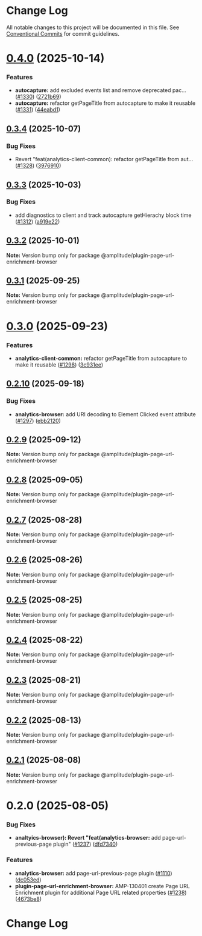 # Change Log

All notable changes to this project will be documented in this file.
See [Conventional Commits](https://conventionalcommits.org) for commit guidelines.

# [0.4.0](https://github.com/amplitude/Amplitude-TypeScript/compare/@amplitude/plugin-page-url-enrichment-browser@0.3.4...@amplitude/plugin-page-url-enrichment-browser@0.4.0) (2025-10-14)


### Features

* **autocapture:** add excluded events list and remove deprecated pac… ([#1330](https://github.com/amplitude/Amplitude-TypeScript/issues/1330)) ([2721b69](https://github.com/amplitude/Amplitude-TypeScript/commit/2721b69154c0535de9747dda1c7608bb2387f162))
* **autocapture:** refactor getPageTitle from autocapture to make it reusable ([#1331](https://github.com/amplitude/Amplitude-TypeScript/issues/1331)) ([44eabd1](https://github.com/amplitude/Amplitude-TypeScript/commit/44eabd1139252ed71845d29a86ceccd2ef119d15))





## [0.3.4](https://github.com/amplitude/Amplitude-TypeScript/compare/@amplitude/plugin-page-url-enrichment-browser@0.3.3...@amplitude/plugin-page-url-enrichment-browser@0.3.4) (2025-10-07)


### Bug Fixes

* Revert "feat(analytics-client-common): refactor getPageTitle from aut… ([#1328](https://github.com/amplitude/Amplitude-TypeScript/issues/1328)) ([3976910](https://github.com/amplitude/Amplitude-TypeScript/commit/3976910d2e17a61f9f8e588a006cd44012f2f250))





## [0.3.3](https://github.com/amplitude/Amplitude-TypeScript/compare/@amplitude/plugin-page-url-enrichment-browser@0.3.2...@amplitude/plugin-page-url-enrichment-browser@0.3.3) (2025-10-03)


### Bug Fixes

* add diagnostics to client and track autocapture getHierachy block time ([#1312](https://github.com/amplitude/Amplitude-TypeScript/issues/1312)) ([a919e22](https://github.com/amplitude/Amplitude-TypeScript/commit/a919e223428083a87954cffa50bc765baa5360b0))





## [0.3.2](https://github.com/amplitude/Amplitude-TypeScript/compare/@amplitude/plugin-page-url-enrichment-browser@0.3.1...@amplitude/plugin-page-url-enrichment-browser@0.3.2) (2025-10-01)

**Note:** Version bump only for package @amplitude/plugin-page-url-enrichment-browser





## [0.3.1](https://github.com/amplitude/Amplitude-TypeScript/compare/@amplitude/plugin-page-url-enrichment-browser@0.3.0...@amplitude/plugin-page-url-enrichment-browser@0.3.1) (2025-09-25)

**Note:** Version bump only for package @amplitude/plugin-page-url-enrichment-browser





# [0.3.0](https://github.com/amplitude/Amplitude-TypeScript/compare/@amplitude/plugin-page-url-enrichment-browser@0.2.10...@amplitude/plugin-page-url-enrichment-browser@0.3.0) (2025-09-23)


### Features

* **analytics-client-common:** refactor getPageTitle from autocapture to make it reusable ([#1298](https://github.com/amplitude/Amplitude-TypeScript/issues/1298)) ([3c931ee](https://github.com/amplitude/Amplitude-TypeScript/commit/3c931eeb7bb4d2482523c48cf796113187d9b078))





## [0.2.10](https://github.com/amplitude/Amplitude-TypeScript/compare/@amplitude/plugin-page-url-enrichment-browser@0.2.9...@amplitude/plugin-page-url-enrichment-browser@0.2.10) (2025-09-18)


### Bug Fixes

* **analytics-browser:** add URI decoding to Element Clicked event attribute ([#1297](https://github.com/amplitude/Amplitude-TypeScript/issues/1297)) ([ebb2120](https://github.com/amplitude/Amplitude-TypeScript/commit/ebb212080948e8acbaeadbdc410580e04202f818))





## [0.2.9](https://github.com/amplitude/Amplitude-TypeScript/compare/@amplitude/plugin-page-url-enrichment-browser@0.2.8...@amplitude/plugin-page-url-enrichment-browser@0.2.9) (2025-09-12)

**Note:** Version bump only for package @amplitude/plugin-page-url-enrichment-browser





## [0.2.8](https://github.com/amplitude/Amplitude-TypeScript/compare/@amplitude/plugin-page-url-enrichment-browser@0.2.7...@amplitude/plugin-page-url-enrichment-browser@0.2.8) (2025-09-05)

**Note:** Version bump only for package @amplitude/plugin-page-url-enrichment-browser





## [0.2.7](https://github.com/amplitude/Amplitude-TypeScript/compare/@amplitude/plugin-page-url-enrichment-browser@0.2.6...@amplitude/plugin-page-url-enrichment-browser@0.2.7) (2025-08-28)

**Note:** Version bump only for package @amplitude/plugin-page-url-enrichment-browser





## [0.2.6](https://github.com/amplitude/Amplitude-TypeScript/compare/@amplitude/plugin-page-url-enrichment-browser@0.2.5...@amplitude/plugin-page-url-enrichment-browser@0.2.6) (2025-08-26)

**Note:** Version bump only for package @amplitude/plugin-page-url-enrichment-browser





## [0.2.5](https://github.com/amplitude/Amplitude-TypeScript/compare/@amplitude/plugin-page-url-enrichment-browser@0.2.4...@amplitude/plugin-page-url-enrichment-browser@0.2.5) (2025-08-25)

**Note:** Version bump only for package @amplitude/plugin-page-url-enrichment-browser





## [0.2.4](https://github.com/amplitude/Amplitude-TypeScript/compare/@amplitude/plugin-page-url-enrichment-browser@0.2.3...@amplitude/plugin-page-url-enrichment-browser@0.2.4) (2025-08-22)

**Note:** Version bump only for package @amplitude/plugin-page-url-enrichment-browser





## [0.2.3](https://github.com/amplitude/Amplitude-TypeScript/compare/@amplitude/plugin-page-url-enrichment-browser@0.2.2...@amplitude/plugin-page-url-enrichment-browser@0.2.3) (2025-08-21)

**Note:** Version bump only for package @amplitude/plugin-page-url-enrichment-browser





## [0.2.2](https://github.com/amplitude/Amplitude-TypeScript/compare/@amplitude/plugin-page-url-enrichment-browser@0.2.1...@amplitude/plugin-page-url-enrichment-browser@0.2.2) (2025-08-13)

**Note:** Version bump only for package @amplitude/plugin-page-url-enrichment-browser





## [0.2.1](https://github.com/amplitude/Amplitude-TypeScript/compare/@amplitude/plugin-page-url-enrichment-browser@0.2.0...@amplitude/plugin-page-url-enrichment-browser@0.2.1) (2025-08-08)

**Note:** Version bump only for package @amplitude/plugin-page-url-enrichment-browser





# 0.2.0 (2025-08-05)


### Bug Fixes

* **analtyics-browser): Revert "feat(analytics-browser:** add page-url-previous-page plugin" ([#1237](https://github.com/amplitude/Amplitude-TypeScript/issues/1237)) ([dfd7340](https://github.com/amplitude/Amplitude-TypeScript/commit/dfd7340f6519e647a814b3c66913b0c96b0567cf))


### Features

* **analytics-browser:** add page-url-previous-page plugin ([#1110](https://github.com/amplitude/Amplitude-TypeScript/issues/1110)) ([dc053ed](https://github.com/amplitude/Amplitude-TypeScript/commit/dc053ed9f0b6378fce6a49f6a6e4196f3622bd25))
* **plugin-page-url-enrichment-browser:** AMP-130401 create Page URL Enrichment plugin for additional Page URL related properties ([#1238](https://github.com/amplitude/Amplitude-TypeScript/issues/1238)) ([4673be8](https://github.com/amplitude/Amplitude-TypeScript/commit/4673be86ab5535fdca66d1743ef4ee071d5fdef7))





# Change Log
